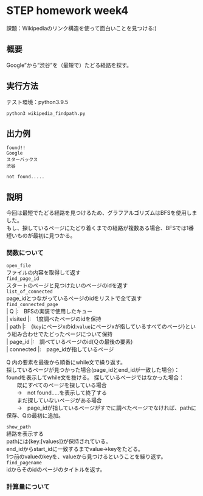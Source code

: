 # STEP homework week4  
課題：Wikipediaのリンク構造を使って面白いことを見つける:)
    
## 概要
Google”から”渋谷”を（最短で）たどる経路を探す。

## 実行方法  
テスト環境：python3.9.5  
```
python3 wikipedia_findpath.py      
```

## 出力例
```
found!!  
Google  
スターバックス
渋谷
```
```
not found.....
```

## 説明
今回は最短でたどる経路を見つけるため、グラフアルゴリズムはBFSを使用しました。  
もし、探しているページにたどり着くまでの経路が複数ある場合、BFSでは1番短いものが最初に見つかる。  
### 関数について
`open_file`   
ファイルの内容を取得して返す  
`find_page_id`  
スタートのページと見つけたいのページのidを返す  
`list_of_connected`  
page_idとつながっているページのidをリストで全て返す  
`find_connected_page`  
| Q |:　BFSの実装で使用したキュー  
| visited |:　1度調べたページのidを保持  
| path |:　{`key`にページxのid:`value`にページxが指しているすべてのページ}という組み合わせでたどったページについて保持  
| page_id |:　調べているページのid(Ｑの最後の要素)  
| connected |:　page_idが指しているページ  
  
Q 内の要素を最後から順番にwhile文で繰り返す。  
探しているページが見つかった場合(page_idとend_idが一致した場合)：  
foundを表示してwhile文を抜ける。
探しているページではなかった場合：  
　　既にすべてのページを探している場合  
　　→　not found.....を表示して終了する  
　　まだ探していないページがある場合　　  
　　→　page_idが指しているページがすでに調べたページでなければ、pathに保存、Qの最初に追加。  



`show_path`  
経路を表示する  
pathには{key:[values]}が保持されている。  
end_idからstart_idに一致するまでvalue->keyをたどる。  
1つ前のvalueのkeyを、valueから見つけるということを繰り返す。
`find_pagename`  
idからそのidのページのタイトルを返す。    
### 計算量について



